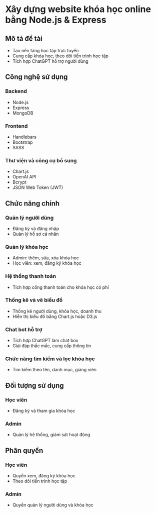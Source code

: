 # Xây dựng website khóa học online bằng Node.js & Express

## Mô tả đề tài
- Tạo nền tảng học tập trực tuyến
- Cung cấp khóa học, theo dõi tiến trình học tập
- Tích hợp ChatGPT hỗ trợ người dùng

## Công nghệ sử dụng
### Backend
- Node.js
- Express
- MongoDB

### Frontend
- Handlebars
- Bootstrap
- SASS

### Thư viện và công cụ bổ sung
- Chart.js
- OpenAI API
- Bcrypt
- JSON Web Token (JWT)

## Chức năng chính
### Quản lý người dùng
- Đăng ký và đăng nhập
- Quản lý hồ sơ cá nhân

### Quản lý khóa học
- Admin: thêm, sửa, xóa khóa học
- Học viên: xem, đăng ký khóa học

### Hệ thống thanh toán
- Tích hợp cổng thanh toán cho khóa học có phí

### Thống kê và vẽ biểu đồ
- Thống kê người dùng, khóa học, doanh thu
- Hiển thị biểu đồ bằng Chart.js hoặc D3.js

### Chat bot hỗ trợ
- Tích hợp ChatGPT làm chat box
- Giải đáp thắc mắc, cung cấp thông tin

### Chức năng tìm kiếm và lọc khóa học
- Tìm kiếm theo tên, danh mục, giảng viên

## Đối tượng sử dụng
### Học viên
- Đăng ký và tham gia khóa học

### Admin
- Quản lý hệ thống, giám sát hoạt động

## Phân quyền
### Học viên
- Quyền xem, đăng ký khóa học
- Theo dõi tiến trình học tập

### Admin
- Quyền quản lý người dùng và khóa học
